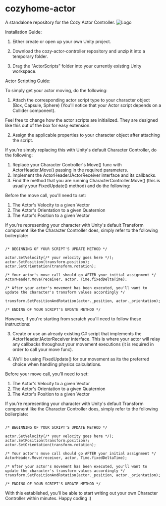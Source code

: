 # cozyhome-actor
 A standalone repository for the Cozy Actor Controller.
![Logo](https://user-images.githubusercontent.com/70460173/114629508-b586e780-9c86-11eb-84e0-d318de938c9f.png)

Installation Guide:

1. Either create or open up your own Unity project. 

2. Download the cozy-actor-controller repository and unzip it into a temporary folder.

3. Drag the "ActorScripts" folder into your currently existing Unity workspace.

Actor Scripting Guide:

To simply get your actor moving, do the following:

1. Attach the corresponding actor script type to your character object (Box, Capsule, Sphere)
(You'll notice that your Actor script
depends on a Collider component).

Feel free to change how the actor scripts are initialized. They are designed like this out of the box for easy
extension.

2. Assign the applicable properties to your character object after attaching the script.

If you're simply replacing this with Unity's default Character Controller, do the following:

1. Replace your Character Controller's Move() func with ActorHeader.Move() passing in the required parameters.
2. Implement the ActorHeader.IActorReceiver interface and its callbacks.
3. Find the method that you are running CharacterController.Move() (this is usually your FixedUpdate() method) and do the following:

Before the move call, you'll need to set: 
1. The Actor's Velocity to a given Vector 
2. The Actor's Orientation to a given Quaternion 
3. The Actor's Position to a given Vector 

If you're representing your character with Unity's default Transform component like the Character Controller does, simply refer to the following boilerplate: 

```

/* BEGINNING OF YOUR SCRIPT'S UPDATE METHOD */

actor.SetVelocity(/* your velocity goes here */);
actor.SetPosition(transform.position); 
actor.SetOrientation(transform.rotation); 

/* Your actor's move call should go AFTER your initial assignment */ 
ActorHeader.Move(receiver, actor, Time.fixedDeltaTime); 

/* After your actor's movement has been executed, you'll want to update the character's transform values accordingly */ 

transform.SetPositionAndRotation(actor._position, actor._orientation); 

/* ENDING OF YOUR SCRIPT'S UPDATE METHOD */

```

However, if you're starting from scratch you'll need to follow these instructions:

3. Create or use an already existing C# script that implements the ActorHeader.IActorReceiver interface. This is where your actor
will relay any callbacks throughout your movement executions (it is required in order to call your move func).

4. We'll be using FixedUpdate() for our movement as its the preferred choice when handling physics calculations.

Before your move call, you'll need to set: 
1. The Actor's Velocity to a given Vector
2. The Actor's Orientation to a given Quaternion
3. The Actor's Position to a given Vector

If you're representing your character with Unity's default Transform component like the Character Controller does, simply refer to the following boilerplate:

```

/* BEGINNING OF YOUR SCRIPT'S UPDATE METHOD */

actor.SetVelocity(/* your velocity goes here */);
actor.SetPosition(transform.position);
actor.SetOrientation(transform.rotation);

/* Your actor's move call should go AFTER your initial assignment */
ActorHeader.Move(receiver, actor, Time.fixedDeltaTime);

/* After your actor's movement has been executed, you'll want to update the character's transform values accordingly */
transform.SetPositionAndRotation(actor._position, actor._orientation);

/* ENDING OF YOUR SCRIPT'S UPDATE METHOD */

```

With this established, you'll be able to start writing out your own Character Controller within minutes. Happy coding :)
